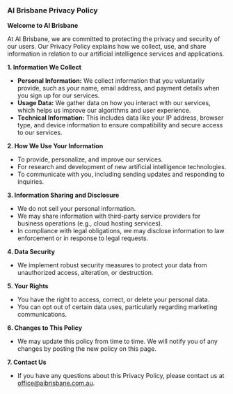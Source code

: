 ### AI Brisbane Privacy Policy

**Welcome to AI Brisbane**

At AI Brisbane, we are committed to protecting the privacy and security of our users. Our Privacy Policy explains how we collect, use, and share information in relation to our artificial intelligence services and applications.

**1. Information We Collect**
- **Personal Information:** We collect information that you voluntarily provide, such as your name, email address, and payment details when you sign up for our services.
- **Usage Data:** We gather data on how you interact with our services, which helps us improve our algorithms and user experience.
- **Technical Information:** This includes data like your IP address, browser type, and device information to ensure compatibility and secure access to our services.

**2. How We Use Your Information**
- To provide, personalize, and improve our services.
- For research and development of new artificial intelligence technologies.
- To communicate with you, including sending updates and responding to inquiries.

**3. Information Sharing and Disclosure**
- We do not sell your personal information.
- We may share information with third-party service providers for business operations (e.g., cloud hosting services).
- In compliance with legal obligations, we may disclose information to law enforcement or in response to legal requests.

**4. Data Security**
- We implement robust security measures to protect your data from unauthorized access, alteration, or destruction.

**5. Your Rights**
- You have the right to access, correct, or delete your personal data.
- You can opt out of certain data uses, particularly regarding marketing communications.

**6. Changes to This Policy**
- We may update this policy from time to time. We will notify you of any changes by posting the new policy on this page.

**7. Contact Us**
- If you have any questions about this Privacy Policy, please contact us at office@aibrisbane.com.au.

